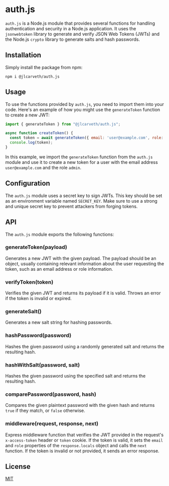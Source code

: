 # auth.js

`auth.js` is a Node.js module that provides several functions for handling authentication and security in a Node.js application. It uses the `jsonwebtoken` library to generate and verify JSON Web Tokens (JWTs) and the Node.js `crypto` library to generate salts and hash passwords.

## Installation

Simply install the package from npm:
```
npm i @jlcarveth/auth.js
```

## Usage

To use the functions provided by `auth.js`, you need to import them into your code. Here's an example of how you might use the `generateToken` function to create a new JWT:

```javascript
import { generateToken } from "@jlcarveth/auth.js";

async function createToken() {
  const token = await generateToken({ email: 'user@example.com', role: 'admin' });
  console.log(token);
}
```

In this example, we import the `generateToken` function from the `auth.js` module and use it to create a new token for a user with the email address `user@example.com` and the role `admin`.

## Configuration

The `auth.js` module uses a secret key to sign JWTs. This key should be set as an environment variable named `SECRET_KEY`. Make sure to use a strong and unique secret key to prevent attackers from forging tokens.

## API

The `auth.js` module exports the following functions:

### generateToken(payload)

Generates a new JWT with the given payload. The payload should be an object, usually containing relevant information about the user requesting the token, such as an email address or role information.

### verifyToken(token)

Verifies the given JWT and returns its payload if it is valid. Throws an error if the token is invalid or expired.

### generateSalt()

Generates a new salt string for hashing passwords.

### hashPassword(password)

Hashes the given password using a randomly generated salt and returns the resulting hash.

### hashWithSalt(password, salt)

Hashes the given password using the specified salt and returns the resulting hash.

### comparePassword(password, hash)

Compares the given plaintext password with the given hash and returns `true` if they match, or `false` otherwise.

### middleware(request, response, next)

Express middleware function that verifies the JWT provided in the request's `x-access-token` header or `token` cookie. If the token is valid, it sets the `email` and `role` properties of the `response.locals` object and calls the `next` function. If the token is invalid or not provided, it sends an error response.

## License

[MIT](LICENSE)
